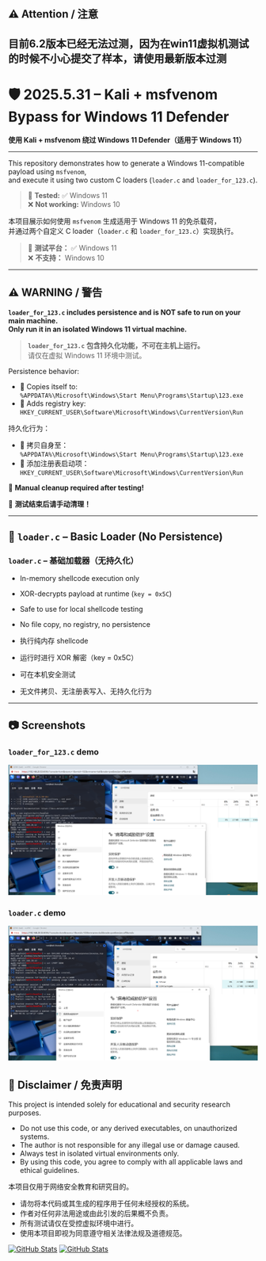 ## ⚠️ Attention / 注意

## 目前6.2版本已经无法过测，因为在win11虚拟机测试的时候不小心提交了样本，请使用最新版本过测


# 🛡️ 2025.5.31 – Kali + msfvenom Bypass for Windows 11 Defender  
**使用 Kali + msfvenom 绕过 Windows 11 Defender（适用于 Windows 11）**

---

This repository demonstrates how to generate a Windows 11-compatible payload using `msfvenom`,  
and execute it using two custom C loaders (`loader.c` and `loader_for_123.c`).

> 📌 **Tested:** ✅ Windows 11  
> ❌ **Not working:** Windows 10

本项目展示如何使用 `msfvenom` 生成适用于 Windows 11 的免杀载荷，  
并通过两个自定义 C loader（`loader.c` 和 `loader_for_123.c`）实现执行。

> 📌 **测试平台：** ✅ Windows 11  
> ❌ **不支持：** Windows 10

---

## ⚠️ WARNING / 警告

**`loader_for_123.c` includes persistence and is NOT safe to run on your main machine.**  
**Only run it in an isolated Windows 11 virtual machine.**

> **`loader_for_123.c` 包含持久化功能，不可在主机上运行。**  
> 请仅在虚拟 Windows 11 环境中测试。

Persistence behavior:
- 📂 Copies itself to:  
  `%APPDATA%\Microsoft\Windows\Start Menu\Programs\Startup\123.exe`
- 🧾 Adds registry key:  
  `HKEY_CURRENT_USER\Software\Microsoft\Windows\CurrentVersion\Run`

持久化行为：
- 📂 拷贝自身至：  
  `%APPDATA%\Microsoft\Windows\Start Menu\Programs\Startup\123.exe`
- 🧾 添加注册表启动项：  
  `HKEY_CURRENT_USER\Software\Microsoft\Windows\CurrentVersion\Run`

🧹 **Manual cleanup required after testing!**

🧹 **测试结束后请手动清理！**

---

## 🧪 `loader.c` – Basic Loader (No Persistence)  
### `loader.c` – 基础加载器（无持久化）

- In-memory shellcode execution only  
- XOR-decrypts payload at runtime (`key = 0x5C`)  
- Safe to use for local shellcode testing  
- No file copy, no registry, no persistence

- 执行纯内存 shellcode  
- 运行时进行 XOR 解密（key = 0x5C）  
- 可在本机安全测试  
- 无文件拷贝、无注册表写入、无持久化行为

---


## 📷 Screenshots

### `loader_for_123.c` demo
![Loader Structure](../assets/images/loader.png)

### `loader.c` demo
![Example Screenshot](../assets/images/123.png)

## 📌 Disclaimer / 免责声明

This project is intended solely for educational and security research purposes.

- Do not use this code, or any derived executables, on unauthorized systems.
- The author is not responsible for any illegal use or damage caused.
- Always test in isolated virtual environments only.
- By using this code, you agree to comply with all applicable laws and ethical guidelines.

本项目仅用于网络安全教育和研究目的。

- 请勿将本代码或其生成的程序用于任何未经授权的系统。
- 作者对任何非法用途或由此引发的后果概不负责。
- 所有测试请仅在受控虚拟环境中进行。
- 使用本项目即视为同意遵守相关法律法规及道德规范。



[![GitHub Stats](https://github-readme-stats.vercel.app/api?username=666damn&show_icons=true&theme=tokyonight)](https://github.com/anuraghazra/github-readme-stats)
[![GitHub Stats](https://github-readme-stats.vercel.app/api?username=LeranPeng&show_icons=true&theme=tokyonight)](https://github.com/anuraghazra/github-readme-stats)
